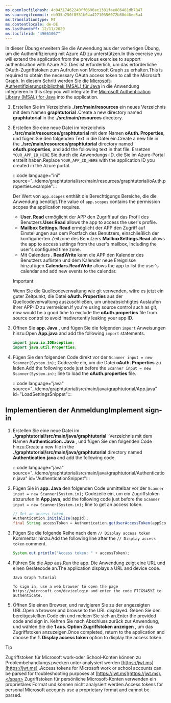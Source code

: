```yaml
---
ms.openlocfilehash: 4c04317462240ff0696ac1381fae886481db7847
ms.sourcegitcommit: eb935a250f8531b04a42710356072b80d46ee3a4
ms.translationtype: MT
ms.contentlocale: de-DE
ms.lasthandoff: 12/11/2020
ms.locfileid: "49661067"
---
```

<!-- markdownlint-disable MD002 MD041 -->

<span data-ttu-id="a80cf-101">In dieser Übung erweitern Sie die Anwendung aus der vorherigen Übung, um die Authentifizierung mit Azure AD zu unterstützen.</span><span class="sxs-lookup"><span data-stu-id="a80cf-101">In this exercise you will extend the application from the previous exercise to support authentication with Azure AD.</span></span> <span data-ttu-id="a80cf-102">Dies ist erforderlich, um das erforderliche OAuth-Zugriffstoken zum Aufrufen von Microsoft Graph zu erhalten.</span><span class="sxs-lookup"><span data-stu-id="a80cf-102">This is required to obtain the necessary OAuth access token to call the Microsoft Graph.</span></span> <span data-ttu-id="a80cf-103">In diesem Schritt werden Sie die [Microsoft-Authentifizierungsbibliothek (MSAL) für Java](https://github.com/AzureAD/microsoft-authentication-library-for-java) in die Anwendung integrieren.</span><span class="sxs-lookup"><span data-stu-id="a80cf-103">In this step you will integrate the [Microsoft Authentication Library (MSAL) for Java](https://github.com/AzureAD/microsoft-authentication-library-for-java) into the application.</span></span>

1. <span data-ttu-id="a80cf-104">Erstellen Sie im Verzeichnis **./src/main/resources** ein neues Verzeichnis mit dem Namen **graphtutorial** .</span><span class="sxs-lookup"><span data-stu-id="a80cf-104">Create a new directory named **graphtutorial** in the **./src/main/resources** directory.</span></span>

1. <span data-ttu-id="a80cf-105">Erstellen Sie eine neue Datei im Verzeichnis **./src/main/resources/graphtutorial** mit dem Namen **oAuth. Properties**, und fügen Sie den folgenden Text in die Datei ein.</span><span class="sxs-lookup"><span data-stu-id="a80cf-105">Create a new file in the **./src/main/resources/graphtutorial** directory named **oAuth.properties**, and add the following text in that file.</span></span> <span data-ttu-id="a80cf-106">Ersetzen `YOUR_APP_ID_HERE` Sie durch die Anwendungs-ID, die Sie im Azure-Portal erstellt haben.</span><span class="sxs-lookup"><span data-stu-id="a80cf-106">Replace `YOUR_APP_ID_HERE` with the application ID you created in the Azure portal.</span></span>

    :::code language="ini" source="../demo/graphtutorial/src/main/resources/graphtutorial/oAuth.properties.example":::

    <span data-ttu-id="a80cf-107">Der Wert von `app.scopes` enthält die Berechtigungs Bereiche, die die Anwendung benötigt.</span><span class="sxs-lookup"><span data-stu-id="a80cf-107">The value of `app.scopes` contains the permission scopes the application requires.</span></span>

    - <span data-ttu-id="a80cf-108">**User. Read** ermöglicht der APP den Zugriff auf das Profil des Benutzers.</span><span class="sxs-lookup"><span data-stu-id="a80cf-108">**User.Read** allows the app to access the user's profile.</span></span>
    - <span data-ttu-id="a80cf-109">**Mailbox Settings. Read** ermöglicht der APP den Zugriff auf Einstellungen aus dem Postfach des Benutzers, einschließlich der konfigurierten Zeitzone des Benutzers.</span><span class="sxs-lookup"><span data-stu-id="a80cf-109">**MailboxSettings.Read** allows the app to access settings from the user's mailbox, including the user's configured time zone.</span></span>
    - <span data-ttu-id="a80cf-110">Mit Calendars **. ReadWrite** kann die APP den Kalender des Benutzers auflisten und dem Kalender neue Ereignisse hinzufügen.</span><span class="sxs-lookup"><span data-stu-id="a80cf-110">**Calendars.ReadWrite** allows the app to list the user's calendar and add new events to the calendar.</span></span>

    > [!IMPORTANT]
    > <span data-ttu-id="a80cf-111">Wenn Sie die Quellcodeverwaltung wie git verwenden, wäre es jetzt ein guter Zeitpunkt, die Datei **oAuth. Properties** aus der Quellcodeverwaltung auszuschließen, um unbeabsichtigtes Auslaufen ihrer APP-ID zu vermeiden.</span><span class="sxs-lookup"><span data-stu-id="a80cf-111">If you're using source control such as git, now would be a good time to exclude the **oAuth.properties** file from source control to avoid inadvertently leaking your app ID.</span></span>

1. <span data-ttu-id="a80cf-112">Öffnen Sie **app. Java** , und fügen Sie die folgenden `import` Anweisungen hinzu.</span><span class="sxs-lookup"><span data-stu-id="a80cf-112">Open **App.java** and add the following `import` statements.</span></span>

    ```java
    import java.io.IOException;
    import java.util.Properties;
    ```

1. <span data-ttu-id="a80cf-113">Fügen Sie den folgenden Code direkt vor der `Scanner input = new Scanner(System.in);` Codezeile ein, um die Datei **oAuth. Properties** zu laden.</span><span class="sxs-lookup"><span data-stu-id="a80cf-113">Add the following code just before the `Scanner input = new Scanner(System.in);` line to load the **oAuth.properties** file.</span></span>

    :::code language="java" source="../demo/graphtutorial/src/main/java/graphtutorial/App.java" id="LoadSettingsSnippet":::

## <a name="implement-sign-in"></a><span data-ttu-id="a80cf-114">Implementieren der Anmeldung</span><span class="sxs-lookup"><span data-stu-id="a80cf-114">Implement sign-in</span></span>

1. <span data-ttu-id="a80cf-115">Erstellen Sie eine neue Datei im **./graphtutorial/src/main/java/graphtutorial** -Verzeichnis mit dem Namen **Authentication. Java** , und fügen Sie den folgenden Code hinzu.</span><span class="sxs-lookup"><span data-stu-id="a80cf-115">Create a new file in the **./graphtutorial/src/main/java/graphtutorial** directory named **Authentication.java** and add the following code.</span></span>

    :::code language="java" source="../demo/graphtutorial/src/main/java/graphtutorial/Authentication.java" id="AuthenticationSnippet":::

1. <span data-ttu-id="a80cf-116">Fügen Sie in **app. Java** den folgenden Code unmittelbar vor der `Scanner input = new Scanner(System.in);` Codezeile ein, um ein Zugriffstoken abzurufen.</span><span class="sxs-lookup"><span data-stu-id="a80cf-116">In **App.java**, add the following code just before the `Scanner input = new Scanner(System.in);` line to get an access token.</span></span>

    ```java
    // Get an access token
    Authentication.initialize(appId);
    final String accessToken = Authentication.getUserAccessToken(appScopes);
    ```

1. <span data-ttu-id="a80cf-117">Fügen Sie die folgende Reihe nach dem `// Display access token` Kommentar hinzu.</span><span class="sxs-lookup"><span data-stu-id="a80cf-117">Add the following line after the `// Display access token` comment.</span></span>

    ```java
    System.out.println("Access token: " + accessToken);
    ```

1. <span data-ttu-id="a80cf-118">Führen Sie die App aus.</span><span class="sxs-lookup"><span data-stu-id="a80cf-118">Run the app.</span></span> <span data-ttu-id="a80cf-119">Die Anwendung zeigt eine URL und einen Gerätecode an.</span><span class="sxs-lookup"><span data-stu-id="a80cf-119">The application displays a URL and device code.</span></span>

    ```Shell
    Java Graph Tutorial

    To sign in, use a web browser to open the page https://microsoft.com/devicelogin and enter the code F7CG945YZ to authenticate.
    ```

1. <span data-ttu-id="a80cf-120">Öffnen Sie einen Browser, und navigieren Sie zu der angezeigten URL.</span><span class="sxs-lookup"><span data-stu-id="a80cf-120">Open a browser and browse to the URL displayed.</span></span> <span data-ttu-id="a80cf-121">Geben Sie den bereitgestellten Code ein und melden Sie sich an.</span><span class="sxs-lookup"><span data-stu-id="a80cf-121">Enter the provided code and sign in.</span></span> <span data-ttu-id="a80cf-122">Kehren Sie nach Abschluss zurück zur Anwendung, und wählen Sie die **1 aus. Option Zugriffstoken anzeigen** , um das Zugriffstoken anzuzeigen.</span><span class="sxs-lookup"><span data-stu-id="a80cf-122">Once completed, return to the application and choose the **1. Display access token** option to display the access token.</span></span>

> [!TIP]
> <span data-ttu-id="a80cf-123">Zugriffstoken für Microsoft work-oder School-Konten können zu Problembehandlungszwecken unter analysiert werden [https://jwt.ms](https://jwt.ms) .</span><span class="sxs-lookup"><span data-stu-id="a80cf-123">Access tokens for Microsoft work or school accounts can be parsed for troubleshooting purposes at [https://jwt.ms](https://jwt.ms).</span></span> <span data-ttu-id="a80cf-124">Zugriffstoken für persönliche Microsoft-Konten verwenden ein proprietäres Format und können nicht analysiert werden.</span><span class="sxs-lookup"><span data-stu-id="a80cf-124">Access tokens for personal Microsoft accounts use a proprietary format and cannot be parsed.</span></span>
